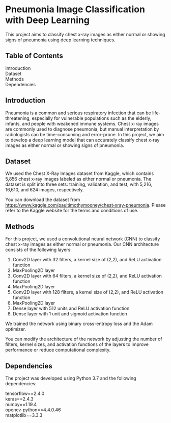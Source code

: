 # Pneumonia Image Classification with Deep Learning

This project aims to classify chest x-ray images as either normal or showing signs of pneumonia using deep learning techniques.


## Table of Contents
Introduction <br>
Dataset<br>
Methods<br>
Dependencies <br>



## Introduction
Pneumonia is a common and serious respiratory infection that can be life-threatening, especially for vulnerable populations such as the elderly, infants, and people with weakened immune systems. Chest x-ray images are commonly used to diagnose pneumonia, but manual interpretation by radiologists can be time-consuming and error-prone. In this project, we aim to develop a deep learning model that can accurately classify chest x-ray images as either normal or showing signs of pneumonia.


## Dataset
We used the Chest X-Ray Images dataset from Kaggle, which contains 5,856 chest x-ray images labeled as either normal or pneumonia. The dataset is split into three sets: training, validation, and test, with 5,216, 16,610, and 624 images, respectively.

You can download the dataset from https://www.kaggle.com/paultimothymooney/chest-xray-pneumonia. Please refer to the Kaggle website for the terms and conditions of use.

## Methods
For this project, we used a convolutional neural network (CNN) to classify chest x-ray images as either normal or pneumonia. Our CNN architecture consists of the following layers:

1. Conv2D layer with 32 filters, a kernel size of (2,2), and ReLU activation function
2. MaxPooling2D layer
3. Conv2D layer with 64 filters, a kernel size of (2,2), and ReLU activation function
4. MaxPooling2D layer
5. Conv2D layer with 128 filters, a kernel size of (2,2), and ReLU activation function
6. MaxPooling2D layer
7. Dense layer with 512 units and ReLU activation function
8. Dense layer with 1 unit and sigmoid activation function

We trained the network using binary cross-entropy loss and the Adam optimizer.

You can modify the architecture of the network by adjusting the number of filters, kernel sizes, and activation functions of the layers to improve performance or reduce computational complexity.






## Dependencies
The project was developed using Python 3.7 and the following dependencies:

tensorflow==2.4.0 <br>
keras==2.4.3 <br>
numpy==1.19.4 <br>
opencv-python==4.4.0.46<br>
matplotlib==3.3.3